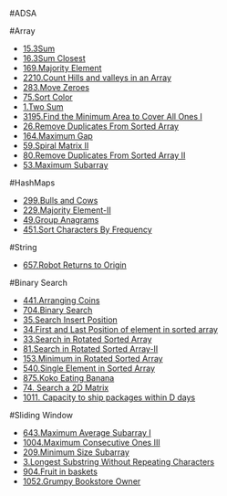 #ADSA

#Array
- [15.3Sum](https://leetcode.com/submissions/detail/1770089715/)
- [16.3Sum Closest](https://leetcode.com/submissions/detail/1770094379/)
- [169.Majority Element](https://leetcode.com/submissions/detail/1770095671/)
- [2210.Count Hills and valleys in an Array](https://leetcode.com/submissions/detail/1770097028/)
- [283.Move Zeroes](https://leetcode.com/submissions/detail/1770110484/)
- [75.Sort Color](https://leetcode.com/submissions/detail/1770509264/)
- [1.Two Sum](https://leetcode.com/submissions/detail/1769361706/)
- [3195.Find the Minimum Area to Cover All Ones I](https://leetcode.com/submissions/detail/1770519428/)
- [26.Remove Duplicates From Sorted Array](https://leetcode.com/submissions/detail/1770521331/)
- [164.Maximum Gap](https://leetcode.com/submissions/detail/1770525348/)
- [59.Spiral Matrix II](https://leetcode.com/submissions/detail/1770529722/)
- [80.Remove Duplicates From Sorted Array II](https://leetcode.com/submissions/detail/1770531340/)
- [53.Maximum Subarray](https://leetcode.com/submissions/detail/1770534504/)

#HashMaps
- [299.Bulls and Cows](https://leetcode.com/submissions/detail/1770111906/)
- [229.Majority Element-II](https://leetcode.com/submissions/detail/1770108743/)
- [49.Group Anagrams](https://leetcode.com/submissions/detail/1773720258/)
- [451.Sort Characters By Frequency](https://leetcode.com/submissions/detail/1773744513/)

#String
- [657.Robot Returns to Origin](https://leetcode.com/submissions/detail/1770516597/)


#Binary Search
- [441.Arranging Coins](https://leetcode.com/submissions/detail/1770113277/)
- [704.Binary Search](https://leetcode.com/submissions/detail/1774872573/)
- [35.Search Insert Position](https://leetcode.com/submissions/detail/1774897898/)
- [34.First and Last Position of element in sorted array](https://leetcode.com/submissions/detail/1774909661/)
- [33.Search in Rotated Sorted Array](https://leetcode.com/submissions/detail/1774916838/)
- [81.Search in Rotated Sorted Array-II](https://leetcode.com/submissions/detail/1777629371/)
- [153.Minimum in Rotated Sorted Array](https://leetcode.com/submissions/detail/1777640907/)
- [540.Single Element in Sorted Array](https://leetcode.com/submissions/detail/1777689288/)
- [875.Koko Eating Banana](https://leetcode.com/submissions/detail/1781103129/)
- [74. Search a 2D Matrix](https://leetcode.com/submissions/detail/1781115179/)
- [1011. Capacity to ship packages within D days](https://leetcode.com/submissions/detail/1781115405/)

#Sliding Window
- [643.Maximum Average Subarray I](https://leetcode.com/submissions/detail/1770115655/)
- [1004.Maximum Consecutive Ones III](https://leetcode.com/submissions/detail/1770067954/)
- [209.Minimum Size Subarray](https://leetcode.com/submissions/detail/1770030655/)
- [3.Longest Substring Without Repeating Characters](https://leetcode.com/submissions/detail/1770093716/)
- [904.Fruit in baskets](https://leetcode.com/submissions/detail/1770536277/)
- [1052.Grumpy Bookstore Owner](https://leetcode.com/submissions/detail/1773690147/)
